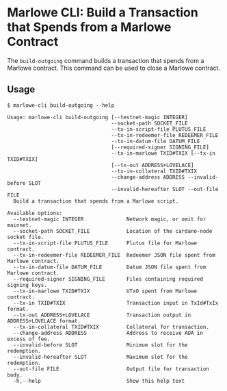 # Marlowe CLI: Build a Transaction that Spends from a Marlowe Contract

The `build-outgoing` command builds a transaction that spends from a Marlowe contract. This command can be used to close a Marlowe contract.


## Usage

    $ marlowe-cli build-outgoing --help
    
    Usage: marlowe-cli build-outgoing [--testnet-magic INTEGER]
                                      --socket-path SOCKET_FILE
                                      --tx-in-script-file PLUTUS_FILE
                                      --tx-in-redeemer-file REDEEMER_FILE
                                      --tx-in-datum-file DATUM_FILE
                                      [--required-signer SIGNING_FILE]
                                      --tx-in-marlowe TXID#TXIX [--tx-in TXID#TXIX]
                                      [--tx-out ADDRESS+LOVELACE]
                                      --tx-in-collateral TXID#TXIX
                                      --change-address ADDRESS --invalid-before SLOT
                                      --invalid-hereafter SLOT --out-file FILE
      Build a transaction that spends from a Marlowe script.
    
    Available options:
      --testnet-magic INTEGER              Network magic, or omit for mainnet.
      --socket-path SOCKET_FILE            Location of the cardano-node socket file.
      --tx-in-script-file PLUTUS_FILE      Plutus file for Marlowe contract.
      --tx-in-redeemer-file REDEEMER_FILE  Redeemer JSON file spent from Marlowe contract.
      --tx-in-datum-file DATUM_FILE        Datum JSON file spent from Marlowe contract.
      --required-signer SIGNING_FILE       Files containing required signing keys.
      --tx-in-marlowe TXID#TXIX            UTxO spent from Marlowe contract.
      --tx-in TXID#TXIX                    Transaction input in TxId#TxIx format.
      --tx-out ADDRESS+LOVELACE            Transaction output in ADDRESS+LOVELACE format.
      --tx-in-collateral TXID#TXIX         Collateral for transaction.
      --change-address ADDRESS             Address to receive ADA in excess of fee.
      --invalid-before SLOT                Minimum slot for the redemption.
      --invalid-hereafter SLOT             Maximum slot for the redemption.
      --out-file FILE                      Output file for transaction body.
      -h,--help                            Show this help text
